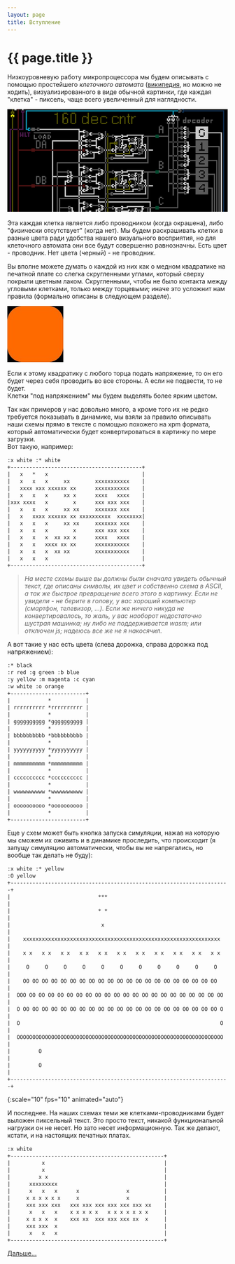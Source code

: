 ```yaml
---
layout: page
title: Вступление
---
```

# {{ page.title }}

Низкоуровневую работу микропроцессора мы будем описывать с помощью простейшего *клеточного автомата* ([википедия](https://ru.wikipedia.org/wiki/Клеточный_автомат), но можно не ходить), визуализированного в виде обычной картинки, где каждая "клетка" - пиксель, чаще всего увеличенный для наглядности.

![](media/piece.png)

Эта каждая клетка является либо проводником (когда окрашена), либо "физически отсутствует" (когда нет). Мы будем раскрашивать клетки в разные цвета ради удобства нашего визуального восприятия, но для клеточного автомата они все будут совершенно равнозначны. Есть цвет - проводник. Нет цвета (черный) - не проводник.

Вы вполне можете думать о каждой из них как о медном квадратике на печатной плате со слегка скругленными углами, который сверху покрыли цветным лаком. Скругленными, чтобы не было контакта между угловыми клетками, только между торцевыми; иначе это усложнит нам правила (формально описаны в следующем разделе).

![](media/cell.jpg)

Если к этому квадратику с любого торца подать напряжение, то он его будет через себя проводить во все стороны. А если не подвести, то не будет.  
Клетки "под напряжением" мы будем выделять более ярким цветом.

Так как примеров у нас довольно много, а кроме того их не редко требуется показывать в динамике, мы взяли за правило описывать наши схемы прямо в тексте с помощью похожего на xpm формата, который автоматически будет конвертироваться в картинку по мере загрузки.  
Вот такую, например:
```layout
:x white :* white
+------------------------------------------+
|   x   *   x                              |
|   x   x   x     xx        xxxxxxxxxxx    |
|   xxxx xxx xxxxxx xx      xxxxxxxxxxx    |
|   x   x   x     xx x      xxxx   xxxx    |
|xxx xxxx   x        x      xxx xxx xxx    |
|   x   x   x     xx xx     xxxxxxx xxx    |
|   x   xxxx xxxxxx xx xxxxxxxxxx  xxxxxxxx|
|   x   x   x     xx xx     xxxxxxx xxx    |
|   x   x   x        x      xxx xxx xxx    |
|   x   x   x  xx xx x      xxxx   xxxx    |
|   x   x   xxxx xx xx      xxxxxxxxxxx    |
|   x   x   x  xx xx        xxxxxxxxxxx    |
|   x   x   x                              |
+------------------------------------------+
```
> *На месте схемы выше вы должны были сначала увидеть обычный текст, где описаны символы, их цвет и собственно схема в ASCII, а так же быстрое превращение всего этого в картинку. Если не увидели - не берите в голову, у вас хороший компьютер (смартфон, телевизор, ...). Если же ничего никуда не конвертировалось, то жаль, у вас наоборот недостаточно шустрая машинка; ну либо не поддерживается wasm; или отключен js; надеюсь все же не я накосячил.*

А вот такие у нас есть цвета (слева дорожка, справа дорожка под напряжением):
```layout
:* black
:r red :g green :b blue
:y yellow :m magenta :c cyan
:w white :o orange
+------------------------+
|            *           |
| rrrrrrrrrr *rrrrrrrrrr |
|            *           |
| gggggggggg *gggggggggg |
|            *           |
| bbbbbbbbbb *bbbbbbbbbb |
|            *           |
| yyyyyyyyyy *yyyyyyyyyy |
|            *           |
| mmmmmmmmmm *mmmmmmmmmm |
|            *           |
| cccccccccc *cccccccccc |
|            *           |
| wwwwwwwwww *wwwwwwwwww |
|            *           |
| oooooooooo *oooooooooo |
|            *           |
+------------------------+
```

Еще у схем может быть кнопка запуска симуляции, нажав на которую мы сможем их оживить и в динамике проследить, что происходит (я запущу симуляцию автоматически, чтобы вы не напрягались, но вообще так делать не буду):
```layout
:x white :* yellow
:O yellow
+----------------------------------------------------------------------+
|                            ***                                       |
|                            * *                                       |
|                             x                                        |
|    xxxxxxxxxxxxxxxxxxxxxxxxxxxxxxxxxxxxxxxxxxxxxxxxxxxxxxxxxxxxxxx   |
|    x x   x x   x x   x x   x x   x x   x x   x x   x x   x x   x x   |
|     O     O     O     O     O     O     O     O     O     O     O    |
|    OO OO OO OO OO OO OO OO OO OO OO OO OO OO OO OO OO OO OO OO OO    |
|  OOO OO OO OO OO OO OO OO OO OO OO OO OO OO OO OO OO OO OO OO OO OO  |
|  O OO OO OO OO OO OO OO OO OO OO OO OO OO OO OO OO OO OO OO OO OO O  |
|  O                                                                O  |
|  OOOOOOOOOOOOOOOOOOOOOOOOOOOOOOOOOOOOOOOOOOOOOOOOOOOOOOOOOOOOOOOOOO  |
|         O                                                            |
|         O                                                            |
+----------------------------------------------------------------------+
```
{:scale="10" fps="10" animated="auto"}

И последнее. На наших схемах теми же клетками-проводниками будет выложен пиксельный текст. Это просто текст, никакой функциональной нагрузки он не несет. Но зато несет информационную. Так же делают, кстати, и на настоящих печатных платах.

```layout
:x white
+-------------------------------------------------+
|          x                                      |
|          x                                      |
|         x x                                     |
|      xxxxxxxxx                                  |
|      x   x   x      x               x           |
|     x x x x x x     x               x           |
|     xxx xxx xxx   xxx xxx xxx xxx xxx xxx xx    |
|      x   x   x    x x x x x   x x x x x x x     |
|     x x x x  x    xxx xx  xxx xxx xxx xx  x     |
|     xxx xxx  x                                  |
|      x   x   x                                  |
+-------------------------------------------------+
```

[Дальше...](rules.html)
